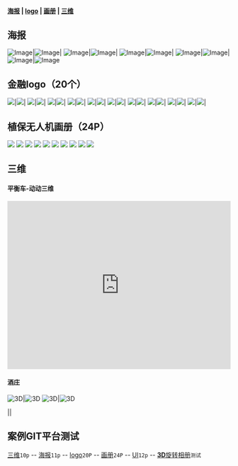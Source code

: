 #### [海报](#海报) | [logo](#金融logo20个) | [画册](#植保无人机画册24p) | [三维](#三维)

## 海报

![Image](https://img.zcool.cn/community/0178ed5c274197a8012029ac14be81.jpg@500w_1l_2o_100sh.jpg)|![Image](https://img.zcool.cn/community/016e855c274076a8012029ac031ee8.jpg@500w_1l_2o_100sh.jpg)|
![Image](https://img.zcool.cn/community/0158bd5c274076a8012029ac9395ea.jpg@500w_1l_2o_100sh.jpg)|![Image](https://img.zcool.cn/community/01f1415c274264a8012029ace9d21b.jpg@500w_1l_2o_100sh.jpg)|
![Image](https://img.zcool.cn/community/01eb4d5dfb43d0a80120a895ac22f2.jpg@500w_1l_2o_100sh.jpg)|![Image](https://img.zcool.cn/community/01aa495dfb43cfa80120a895ed1054.jpg@500w_1l_2o_100sh.jpg)|
![Image](https://img.zcool.cn/community/01638b5dfb43cfa80120a895a6c7d9.jpg@500w_1l_2o_100sh.jpg)|![Image](https://img.zcool.cn/community/0177905dfb43cda80120a895b2b37c.jpg@500w_1l_2o_100sh.jpg)|
![Image](https://img.zcool.cn/community/01558e5dfb43cfa8012165188a6738.jpg@500w_1l_2o_100sh.jpg)|![Image](https://img.zcool.cn/community/01deae5dfb43cea801216518dc5d03.jpg@500w_1l_2o_100sh.jpg)

## 金融logo（20个）

![](https://img.zcool.cn/community/0166af575b18130000012e7eaa66d4.png@500w_1l_2o_100sh.png)|![](https://img.zcool.cn/community/01a2f2575b18150000012e7ee94130.png@500w_1l_2o_100sh.png)|
![](https://img.zcool.cn/community/0100ab575b1b780000012e7e649503.png@500w_1l_2o_100sh.png)|![](https://img.zcool.cn/community/01614c575b18130000018c1becc2f1.png@500w_1l_2o_100sh.png)|
![](https://img.zcool.cn/community/015af0575b18150000012e7e93d17d.png@500w_1l_2o_100sh.png)|![](https://img.zcool.cn/community/0183eb575b18160000018c1b441245.png@500w_1l_2o_100sh.png)|
![](https://img.zcool.cn/community/01c3a0575b18160000018c1b066fe1.png@500w_1l_2o_100sh.png)|![](https://img.zcool.cn/community/01a8a3575b18160000012e7eb74789.png@500w_1l_2o_100sh.png)|
![](https://img.zcool.cn/community/0185ea575b18160000018c1baf320d.png@500w_1l_2o_100sh.png)|![](https://img.zcool.cn/community/0165c9575b18160000012e7ef41802.png@500w_1l_2o_100sh.png)|
![](https://img.zcool.cn/community/019637575b18160000012e7e911e87.png@500w_1l_2o_100sh.png)|![](https://img.zcool.cn/community/01d716575b18170000018c1b331bfe.png@500w_1l_2o_100sh.png)|
![](https://img.zcool.cn/community/010007575b18170000012e7e884caa.png@500w_1l_2o_100sh.png)|![](https://img.zcool.cn/community/014060575b18170000018c1b4dbca1.png@500w_1l_2o_100sh.png)|
![](https://img.zcool.cn/community/01c703575b18170000018c1bfbc211.png@500w_1l_2o_100sh.png)|![](https://img.zcool.cn/community/01a1c2575b18170000012e7e3d1bde.png@500w_1l_2o_100sh.png)|
![](https://img.zcool.cn/community/01242a575b18170000012e7e90e6df.png@500w_1l_2o_100sh.png)|![](https://img.zcool.cn/community/015d30575b18180000012e7ebe8e60.png@500w_1l_2o_100sh.png)|
![](https://img.zcool.cn/community/01d8af575b18180000018c1b97a1c6.png@500w_1l_2o_100sh.png)|![](https://img.zcool.cn/community/0164ec575b18180000018c1bd2163c.png@500w_1l_2o_100sh.png)|

## 植保无人机画册（24P）

![](https://img.zcool.cn/community/015b475df7a6a3a8012097b353fdf6.jpg@500w_1l_2o_100sh.jpg)
![](https://img.zcool.cn/community/01235f5df7a6a3a801219cce1eabbb.jpg@500w_1l_2o_100sh.jpg)
![](https://img.zcool.cn/community/01df405df7a6a3a8012097b336c1d4.jpg@500w_1l_2o_100sh.jpg)
![](https://img.zcool.cn/community/01d8455df7a6a3a801219ccef23fb3.jpg@500w_1l_2o_100sh.jpg)
![](https://img.zcool.cn/community/01e9515df7b382a8012097b3866a8e.jpg@500w_1l_2o_100sh.jpg)
![](https://img.zcool.cn/community/0159315df7a6a3a8012097b3a1c37f.jpg@500w_1l_2o_100sh.jpg)
![](https://img.zcool.cn/community/01df8c5df7a6a3a801219cce5c8be0.jpg@500w_1l_2o_100sh.jpg)
![](https://img.zcool.cn/community/012ee65df7a6a3a801219cce19605a.jpg@500w_1l_2o_100sh.jpg)
![](https://img.zcool.cn/community/01fec85df7b310a8012097b3146010.jpg@500w_1l_2o_100sh.jpg)
![](https://img.zcool.cn/community/01c6ce5df7a6a4a801219cce5b7985.jpg@500w_1l_2o_100sh.jpg)


## 三维

#### 平衡车-动动三维

<p><iframe src="https://www.ddd.online/jq/webEdit/project/embedProject/sCfqmkqJ-e4WhX5NN-ZqsliX1O-OuDJiEBr" width="100%" height="380" frameborder="0" allowfullscreen="allowfullscreen"></iframe></p>

#### 酒庄

![3D](https://img.zcool.cn/community/01df375c6f70a6a801203d228d7e46.jpg@500w_1l_2o_100sh.jpg)|![3D](https://img.zcool.cn/community/01964c5c6f70a5a801203d22ea4f13.jpg@500w_1l_2o_100sh.jpg)
![3D](https://img.zcool.cn/community/0128d55c6f70a5a801213f26897855.jpg@500w_1l_2o_100sh.jpg)|![3D](https://img.zcool.cn/community/01cbac5c6f70a5a801213f26e05ae5.jpg@500w_1l_2o_100sh.jpg)

![]()|![]()|
## 案例GIT平台测试

[三维](文章/平衡车-动动三维.markdown)`10p`
-- [海报](文章/产品海报[11p].markdown)`11p`
-- [logo](文章/金融logo[20P].markdown)`20P`
-- [画册](文章/植保无人机画册[24P].markdown)`24P`
-- [UI](文章/UI.markdown)`12p`
-- [**3D**旋转相册](文章/3D旋转.markdown)`测试`
